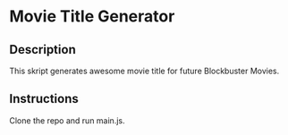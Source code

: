# Movie Title Generator

## Description
This skript generates awesome movie title for future Blockbuster Movies.

## Instructions
Clone the repo and run main.js.